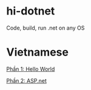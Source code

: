 # hi-dotnet
Code, build, run .net on any OS

# Vietnamese
[Phần 1: Hello World](https://n.khado.me/blog/2016/10/19/hi-dotnet-1.html)

[Phần 2: ASP.net](https://n.khado.me/blog/2017/04/05/hi-dotnet-2.html)
